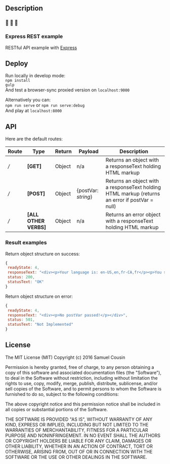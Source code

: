 ## Description
### :penguin: :penguin: :penguin:

### Express REST example

RESTful API example with [Express](http://expressjs.com/)  

## Deploy

Run locally in develop mode:  
`npm install`  
`gulp`  
And test a browser-sync proxied version on `localhost:9000`  

Alternatively you can:  
`npm run serve` or `npm run serve:debug`  
And play at `localhost:8000`

## API
Here are the default routes:  

Route | Type | Return | Payload | Description
--- | --- | --- | --- | ---
*/*       | **[GET]**     | Object  | n/a | Returns an object with a responseText holding HTML markup
*/*       |  **[POST]**   | Object  | {postVar: *string*} | Returns an object with a responseText holding HTML markup (returns an error if postVar = null)
*/*       | **[ALL OTHER VERBS]**       | Object  | n/a | Returns an error object with a responseText holding HTML markup

### Result examples
Return object structure on success:
```js
{
 readyState: 4, 
 responseText: "<div><p>Your language is: en-US,en,fr-CA,fr</p><p>You sent a: GET</p></div>", 
 status: 200, 
 statusText: "OK"
}
```  

Return object structure on error:
```js
{
 readyState: 4, 
 responseText: "<div><p>No postVar passed!</p></div>", 
 status: 501, 
 statusText: "Not Implemented"
}
```

## License
The MIT License (MIT)
Copyright (c) 2016 Samuel Cousin

Permission is hereby granted, free of charge, to any person obtaining a copy of this software and associated documentation files (the "Software"), to deal in the Software without restriction, including without limitation the rights to use, copy, modify, merge, publish, distribute, sublicense, and/or sell copies of the Software, and to permit persons to whom the Software is furnished to do so, subject to the following conditions:

The above copyright notice and this permission notice shall be included in all copies or substantial portions of the Software.

THE SOFTWARE IS PROVIDED "AS IS", WITHOUT WARRANTY OF ANY KIND, EXPRESS OR IMPLIED, INCLUDING BUT NOT LIMITED TO THE WARRANTIES OF MERCHANTABILITY, FITNESS FOR A PARTICULAR PURPOSE AND NONINFRINGEMENT. IN NO EVENT SHALL THE AUTHORS OR COPYRIGHT HOLDERS BE LIABLE FOR ANY CLAIM, DAMAGES OR OTHER LIABILITY, WHETHER IN AN ACTION OF CONTRACT, TORT OR OTHERWISE, ARISING FROM, OUT OF OR IN CONNECTION WITH THE SOFTWARE OR THE USE OR OTHER DEALINGS IN THE SOFTWARE.
